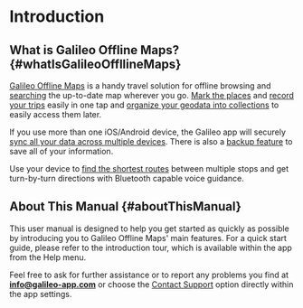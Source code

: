 # Introduction

## What is Galileo Offline Maps? {#whatIsGalileoOffllineMaps}

[Galileo Offline Maps](https://galileo-app.com) is a handy travel solution for offline browsing and [searching](02-features.md#search) the up-to-date map wherever you go. [Mark the places](02-features.md#bookmarks) and [record your trips](02-features.md#GPSTracks) easily in one tap and [organize your geodata into collections](02-features.md#collections) to easily access them later.

If you use more than one iOS/Android device, the Galileo app will securely [sync all your data across multiple devices](03-settings.md#sync). There is also a [backup feature](03-settings.md#dataBackup) to save all of your information.

Use your device to [find the shortest routes](02-features.md#navigation) between multiple stops and get turn-by-turn directions with Bluetooth capable voice guidance.

## About This Manual {#aboutThisManual}

This user manual is designed to help you get started as quickly as possible by introducing you to Galileo Offline Maps' main features. For a quick start guide, please refer to the introduction tour, which is available within the app from the Help menu.

Feel free to ask for further assistance or to report any problems you find at **info@galileo-app.com** or choose the [Contact Support](03-settings.md#Help) option directly within the app settings.


